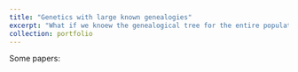 ```yaml
---
title: "Genetics with large known genealogies"
excerpt: "What if we knoew the genealogical tree for the entire populations? <br/><img src='/images/500x300.png'>"
collection: portfolio
---
```


Some papers:
